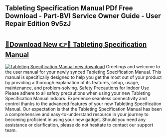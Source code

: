 ## Tableting Specification Manual PDf Free Download - Part-BVI Service Owner Guide - User Repair Edition 9v5zJ

# <h2><a href="http://bc53896.oget.top/?id=Tableting+Specification+Manual">🔗Download New 👉🔴 Tableting Specification Manual</a></h2>

[![Tableting Specification Manual new download](https://i.imgur.com/5g1atiW.png)](http://bc53896.oget.top/?id=Tableting+Specification+Manual)
Greetings and welcome to the user manual for your newly synced Tableting Specification Manual. This manual is specifically designed to help you get the most out of your product by providing a thorough explanation of its features, setup, usage, maintenance, and problem-solving. Safety Precautions for Indoor Use Please adhere to all safety precautions when using your new Tableting Specification Manual indoors. Experience seamless connectivity and control thanks to the advanced features of your new Tableting Specification Manual. Our expectation is that the Tableting Specification Manual has been a comprehensive and easy-to-understand resource in your journey to becoming proficient in using your new gadget. Should you need any assistance or clarification, please do not hesitate to contact our support team.
